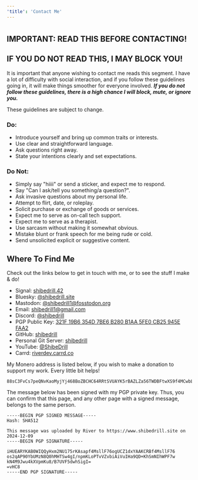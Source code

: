 ```yaml
---
'title': 'Contact Me'
---
```


#

## IMPORTANT: READ THIS BEFORE CONTACTING!

## IF YOU DO NOT READ THIS, I MAY BLOCK YOU!

It is important that anyone wishing to contact me reads this segment. I have a
lot of difficulty with social interaction, and if you follow these guidelines
going in, it will make things smoother for everyone involved. ***If you do not
follow these guidelines, there is a high chance I will block, mute, or ignore
you.***

These guidelines are subject to change.

### Do:

- Introduce yourself and bring up common
traits or interests.  
- Use clear and straightforward language.  
- Ask questions right away.  
- State your intentions clearly and set expectations.  

### Do Not:

- Simply say "hiiii" or send a sticker, and expect me to respond.  
- Say "Can I ask/tell you something/a question?".  
- Ask invasive questions about my personal life.  
- Attempt to flirt, date, or roleplay.
- Solicit purchase or exchange of goods or services.  
- Expect me to serve as on-call tech support.
- Expect me to serve as a therapist.
- Use sarcasm without making it somewhat obvious.  
- Mistake blunt or frank speech for me being rude or cold.
- Send unsolicited explicit or suggestive content.

## Where To Find Me

Check out the links below to get in touch with me, or to see the stuff I make & do!

- Signal: [shibedrill.42](https://signal.me/#eu/OhieLDn1UL68-9JMrCa3jafrkOSosKONtAl0hMQ6Gceb7yQdQyxB4qXAX1-i6ZvY)
- Bluesky: [@shibedrill.site](https://bsky.app/profile/shibedrill.site)
- Mastodon: [@shibedrill1@fosstodon.org](https://fosstodon.org/@shibedrill1)
- Email: [shibedrill1@gmail.com](mailto:shibedrill1@gmail.com)
- Discord: [@shibedrill](https://discord.com/users/455089445666947082)
- PGP Public Key: [321F 19B6 354D 7BE6 B280 B1AA 5FE0 CB25 945E FAA2](/River_0x945EFAA2_public.asc)
- GitHub: [shibedrill](https://github.com/shibedrill/shibedrill)
- Personal Git Server: [shibedrill](https://git.shibedrill.site/shibedrill)
- YouTube: [@ShibeDrill](https://youtube.com/c/shibedrill)
- Carrd: [riverdev.carrd.co](https://riverdev.carrd.co)

My Monero address is listed below, if you wish to make a donation to support my work. Every little bit helps!

```text
88sC3FvCs7peQNvKaoMyjYj468BoZBCHC64RRtSVUAYK5rBAZLZa56TWDBFtwXS9f4MCwbLpc6snRDzBs26HyuuJMEcA7Xq
```

The message below has been signed with my PGP private key. Thus, you can confirm that this page, and any other page with a signed message, belongs to the same person.

```text
-----BEGIN PGP SIGNED MESSAGE-----
Hash: SHA512

This message was uploaded by River to https://www.shibedrill.site on 2024-12-09
-----BEGIN PGP SIGNATURE-----

iHUEARYKAB0WIQQyHxm2NU175rKAsapf4MsllF76ogUCZ1dxYAAKCRBf4MsllF76
os2qAP90YbUMzN8Q0hMHTSw4gI/npmKLoPTvVZvbiAiVuIHa9QD+KhSmNIhWPF7w
kN4M9Jwu4kXVpmKu8/B7UVF5dwhSigI=
=vHC8
-----END PGP SIGNATURE-----

```
